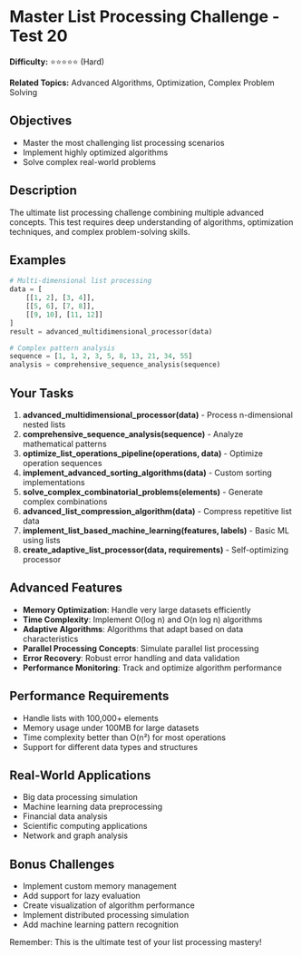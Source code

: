 # Master List Processing Challenge - Test 20

**Difficulty:** ⭐⭐⭐⭐⭐ (Hard)

**Related Topics:** Advanced Algorithms, Optimization, Complex Problem Solving

## Objectives

- Master the most challenging list processing scenarios
- Implement highly optimized algorithms
- Solve complex real-world problems

## Description

The ultimate list processing challenge combining multiple advanced concepts. This test requires deep understanding of algorithms, optimization techniques, and complex problem-solving skills.

## Examples

```python
# Multi-dimensional list processing
data = [
    [[1, 2], [3, 4]], 
    [[5, 6], [7, 8]], 
    [[9, 10], [11, 12]]
]
result = advanced_multidimensional_processor(data)

# Complex pattern analysis
sequence = [1, 1, 2, 3, 5, 8, 13, 21, 34, 55]
analysis = comprehensive_sequence_analysis(sequence)
```

## Your Tasks

1. **advanced_multidimensional_processor(data)** - Process n-dimensional nested lists
2. **comprehensive_sequence_analysis(sequence)** - Analyze mathematical patterns
3. **optimize_list_operations_pipeline(operations, data)** - Optimize operation sequences
4. **implement_advanced_sorting_algorithms(data)** - Custom sorting implementations
5. **solve_complex_combinatorial_problems(elements)** - Generate complex combinations
6. **advanced_list_compression_algorithm(data)** - Compress repetitive list data
7. **implement_list_based_machine_learning(features, labels)** - Basic ML using lists
8. **create_adaptive_list_processor(data, requirements)** - Self-optimizing processor

## Advanced Features

- **Memory Optimization**: Handle very large datasets efficiently
- **Time Complexity**: Implement O(log n) and O(n log n) algorithms
- **Adaptive Algorithms**: Algorithms that adapt based on data characteristics
- **Parallel Processing Concepts**: Simulate parallel list processing
- **Error Recovery**: Robust error handling and data validation
- **Performance Monitoring**: Track and optimize algorithm performance

## Performance Requirements

- Handle lists with 100,000+ elements
- Memory usage under 100MB for large datasets
- Time complexity better than O(n²) for most operations
- Support for different data types and structures

## Real-World Applications

- Big data processing simulation
- Machine learning data preprocessing
- Financial data analysis
- Scientific computing applications
- Network and graph analysis

## Bonus Challenges

- Implement custom memory management
- Add support for lazy evaluation
- Create visualization of algorithm performance
- Implement distributed processing simulation
- Add machine learning pattern recognition

Remember: This is the ultimate test of your list processing mastery!
